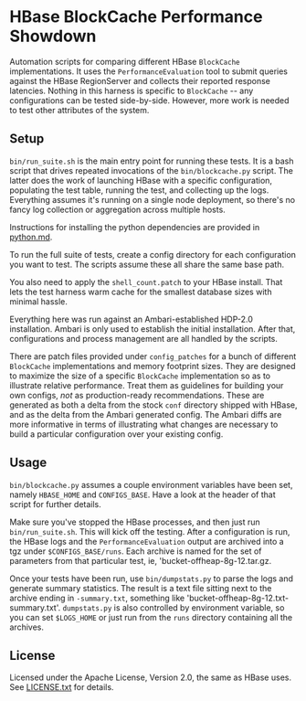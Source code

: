 # HBase BlockCache Performance Showdown

Automation scripts for comparing different HBase `BlockCache` implementations.
It uses the `PerformanceEvaluation` tool to submit queries against the HBase
RegionServer and collects their reported response latencies. Nothing in this
harness is specific to `BlockCache` -- any configurations can be tested
side-by-side. However, more work is needed to test other attributes of the
system.

## Setup

`bin/run_suite.sh` is the main entry point for running these tests. It is a
bash script that drives repeated invocations of the `bin/blockcache.py` script.
The latter does the work of launching HBase with a specific configuration,
populating the test table, running the test, and collecting up the logs.
Everything assumes it's running on a single node deployment, so there's no
fancy log collection or aggregation across multiple hosts.

Instructions for installing the python dependencies are provided in
[python.md][python].

To run the full suite of tests, create a config directory for each
configuration you want to test. The scripts assume these all share the same
base path.

You also need to apply the `shell_count.patch` to your HBase install. That lets
the test harness warm cache for the smallest database sizes with minimal
hassle.

Everything here was run against an Ambari-established HDP-2.0 installation.
Ambari is only used to establish the initial installation. After that,
configurations and process management are all handled by the scripts.

There are patch files provided under `config_patches` for a bunch of different
`BlockCache` implementations and memory footprint sizes. They are designed to
maximize the size of a specific `BlockCache` implementation so as to illustrate
relative performance. Treat them as guidelines for building your own configs,
*not* as production-ready recommendations. These are generated as both a delta
from the stock `conf` directory shipped with HBase, and as the delta from the
Ambari generated config. The Ambari diffs are more informative in terms of
illustrating what changes are necessary to build a particular configuration
over your existing config.

## Usage

`bin/blockcache.py` assumes a couple environment variables have been set,
namely `HBASE_HOME` and `CONFIGS_BASE`. Have a look at the header of that
script for further details.

Make sure you've stopped the HBase processes, and then just run
`bin/run_suite.sh`. This will kick off the testing. After a configuration is
run, the HBase logs and the `PerformanceEvaluation` output are archived into a
tgz under `$CONFIGS_BASE/runs`. Each archive is named for the set of parameters
from that particular test, ie, 'bucket-offheap-8g-12.tar.gz.

Once your tests have been run, use `bin/dumpstats.py` to parse the logs and
generate summary statistics. The result is a text file sitting next to the
archive ending in `-summary.txt`, something like
'bucket-offheap-8g-12.txt-summary.txt'. `dumpstats.py` is also controlled by
environment variable, so you can set `$LOGS_HOME` or just run from the `runs`
directory containing all the archives.

## License

Licensed under the Apache License, Version 2.0, the same as HBase uses. See
[LICENSE.txt][0] for details.

[0]: https://raw.github.com/ndimiduk/perf_blockcache/master/LICENSE.txt
[python]: https://github.com/ndimiduk/perf_blockcache/blob/master/python.md
